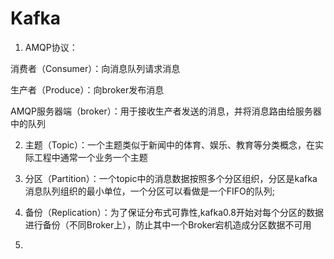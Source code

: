 # Kafka

1. AMQP协议：

消费者（Consumer）：向消息队列请求消息

生产者（Produce）：向broker发布消息

AMQP服务器端（broker）：用于接收生产者发送的消息，并将消息路由给服务器中的队列

2. 主题（Topic）：一个主题类似于新闻中的体育、娱乐、教育等分类概念，在实际工程中通常一个业务一个主题

3. 分区（Partition）：一个topic中的消息数据按照多个分区组织，分区是kafka消息队列组织的最小单位，一个分区可以看做是一个FIFO的队列;

4. 备份（Replication）：为了保证分布式可靠性,kafka0.8开始对每个分区的数据进行备份（不同Broker上），防止其中一个Broker宕机造成分区数据不可用

5. 